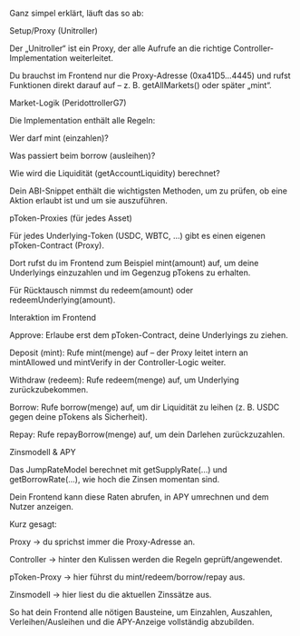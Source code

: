 Ganz simpel erklärt, läuft das so ab:

Setup/Proxy (Unitroller)

Der „Unitroller“ ist ein Proxy, der alle Aufrufe an die richtige Controller-Implementation weiterleitet.

Du brauchst im Frontend nur die Proxy-Adresse (0xa41D5…4445) und rufst Funktionen direkt darauf auf – z. B. getAllMarkets() oder später „mint“.

Market-Logik (PeridottrollerG7)

Die Implementation enthält alle Regeln:

Wer darf mint (einzahlen)?

Was passiert beim borrow (ausleihen)?

Wie wird die Liquidität (getAccountLiquidity) berechnet?

Dein ABI-Snippet enthält die wichtigsten Methoden, um zu prüfen, ob eine Aktion erlaubt ist und um sie auszuführen.

pToken-Proxies (für jedes Asset)

Für jedes Underlying-Token (USDC, WBTC, …) gibt es einen eigenen pToken-Contract (Proxy).

Dort rufst du im Frontend zum Beispiel mint(amount) auf, um deine Underlyings einzuzahlen und im Gegenzug pTokens zu erhalten.

Für Rücktausch nimmst du redeem(amount) oder redeemUnderlying(amount).

Interaktion im Frontend

Approve: Erlaube erst dem pToken-Contract, deine Underlyings zu ziehen.

Deposit (mint): Rufe mint(menge) auf – der Proxy leitet intern an mintAllowed und mintVerify in der Controller-Logic weiter.

Withdraw (redeem): Rufe redeem(menge) auf, um Underlying zurückzubekommen.

Borrow: Rufe borrow(menge) auf, um dir Liquidität zu leihen (z. B. USDC gegen deine pTokens als Sicherheit).

Repay: Rufe repayBorrow(menge) auf, um dein Darlehen zurückzuzahlen.

Zinsmodell & APY

Das JumpRateModel berechnet mit getSupplyRate(...) und getBorrowRate(...), wie hoch die Zinsen momentan sind.

Dein Frontend kann diese Raten abrufen, in APY umrechnen und dem Nutzer anzeigen.

Kurz gesagt:

Proxy → du sprichst immer die Proxy-Adresse an.

Controller → hinter den Kulissen werden die Regeln geprüft/angewendet.

pToken-Proxy → hier führst du mint/redeem/borrow/repay aus.

Zinsmodell → hier liest du die aktuellen Zinssätze aus.

So hat dein Frontend alle nötigen Bausteine, um Einzahlen, Auszahlen, Verleihen/Ausleihen und die APY-Anzeige vollständig abzubilden.